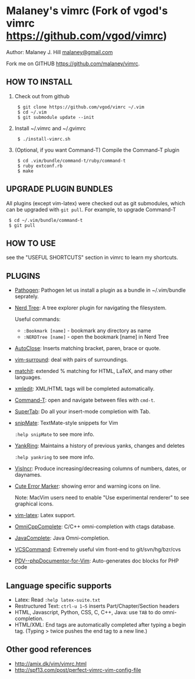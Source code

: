 Malaney's vimrc (Fork of vgod's vimrc https://github.com/vgod/vimrc)
============
Author: Malaney J. Hill <malaney@gmail.com>

Fork me on GITHUB  https://github.com/malaney/vimrc.

HOW TO INSTALL
--------------

1. Check out from github

        $ git clone https://github.com/vgod/vimrc ~/.vim
        $ cd ~/.vim
        $ git submodule update --init

2. Install ~/.vimrc and ~/.gvimrc

        $ ./install-vimrc.sh

3. (Optional, if you want Command-T) Compile the Command-T plugin

        $ cd .vim/bundle/command-t/ruby/command-t
        $ ruby extconf.rb
        $ make
  
UPGRADE PLUGIN BUNDLES
----------------------

All plugins (except vim-latex) were checked out as git submodules, 
which can be upgraded with `git pull`. For example, to upgrade Command-T 

     $ cd ~/.vim/bundle/command-t
     $ git pull

HOW TO USE
----------

see the "USEFUL SHORTCUTS" section in vimrc to learn my shortcuts.

PLUGINS
-------

* [Pathogen](http://www.vim.org/scripts/script.php?script_id=2332): Pathogen let us install a plugin as a bundle in ~/.vim/bundle seprately.

* [Nerd Tree](http://www.vim.org/scripts/script.php?script_id=1658): A tree explorer plugin for navigating the filesystem.

  Useful commands:
  * `:Bookmark [name]` - bookmark any directory as name
  * `:NERDTree [name]` - open the bookmark [name] in Nerd Tree

* [AutoClose](http://www.vim.org/scripts/script.php?script_id=1849):  Inserts matching bracket, paren, brace or quote.

* [vim-surround](https://github.com/tpope/vim-surround/blob/master/doc/surround.txt): deal with pairs of surroundings.

* [matchit](http://www.vim.org/scripts/script.php?script_id=39): extended % matching for HTML, LaTeX, and many other languages. 

* [xmledit](http://www.vim.org/scripts/script.php?script_id=301): XML/HTML tags will be completed automatically.

* [Command-T](https://github.com/wincent/Command-T): open and navigate between files with `cmd-t`.
  
* [SuperTab](http://www.vim.org/scripts/script.php?script_id=1643): Do all your insert-mode completion with Tab.

* [snipMate](http://www.vim.org/scripts/script.php?script_id=2540): TextMate-style snippets for Vim

  `:help snipMate` to see more info.

* [YankRing](http://www.vim.org/scripts/script.php?script_id=1234): Maintains a history of previous yanks, changes and deletes 
  
  `:help yankring` to see more info.

* [VisIncr](http://www.vim.org/scripts/script.php?script_id=670): Produce increasing/decreasing columns of numbers, dates, or daynames.
  
* [Cute Error Marker](http://www.vim.org/scripts/script.php?script_id=2653): showing error and warning icons on line.
  
   Note: MacVim users need to enable "Use experimental renderer" to see
   graphical icons.

* [vim-latex](http://vim-latex.sourceforge.net/): Latex support.

* [OmniCppComplete](http://www.vim.org/scripts/script.php?script_id=1520): C/C++ omni-completion with ctags database.

* [JavaComplete](http://www.vim.org/scripts/script.php?script_id=1785): Java Omni-completion.

* [VCSCommand](http://www.vim.org/scripts/script.php?script_id=90): Extremely useful vim front-end to git/svn/hg/bzr/cvs

* [PDV--phpDocumentor-for-Vim](http://www.vim.org/scripts/script.php?script_id=1355): Auto-generates doc blocks for PHP code


Language specific supports
--------------------------

* Latex: Read `:help latex-suite.txt`
* Restructured Text: `ctrl-u 1~5` inserts Part/Chapter/Section headers
* HTML, Javascript, Python, CSS, C, C++, Java: use `TAB` to do omni-completion.
* HTML/XML: End tags are automatically completed after typing a begin tag. (Typing > twice pushes the end tag to a new line.)

Other good references
---------------------

* http://amix.dk/vim/vimrc.html
* http://spf13.com/post/perfect-vimrc-vim-config-file
